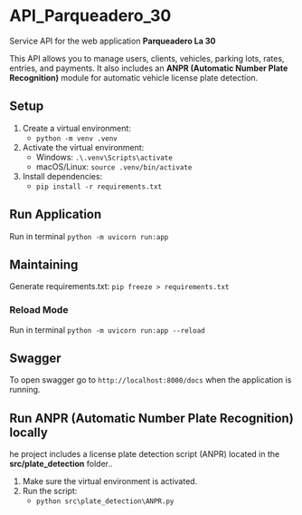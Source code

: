 # API_Parqueadero_30

Service API for the web application **Parqueadero La 30**

This API allows you to manage users, clients, vehicles, parking lots, rates, entries, and payments.
It also includes an **ANPR (Automatic Number Plate Recognition)** module for automatic vehicle license plate detection.

## Setup

1. Create a virtual environment:
   - `python -m venv .venv`
2. Activate the virtual environment:
   - Windows: `.\.venv\Scripts\activate`
   - macOS/Linux: `source .venv/bin/activate`
3. Install dependencies:
   - `pip install -r requirements.txt`

## Run Application

Run in terminal `python -m uvicorn run:app`

## Maintaining

Generate requirements.txt: `pip freeze > requirements.txt`

### Reload Mode

Run in terminal `python -m uvicorn run:app --reload`

## Swagger

To open swagger go to `http://localhost:8000/docs` when the application is running.

## Run ANPR (Automatic Number Plate Recognition) locally

he project includes a license plate detection script (ANPR) located in the **src/plate_detection** folder..

1. Make sure the virtual environment is activated.
2. Run the script:
   - `python src\plate_detection\ANPR.py`


